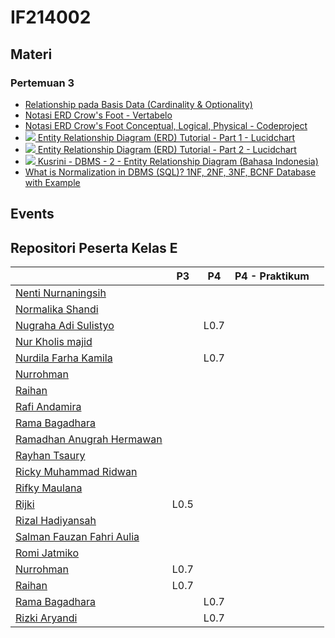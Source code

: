 # IF214002

## Materi

### Pertemuan 3
- [Relationship pada Basis Data (Cardinality & Optionality)](https://sqldatabasetutorials.com/sql-db/database-relationships/)
- [Notasi ERD Crow's Foot - Vertabelo](https://vertabelo.com/blog/crow-s-foot-notation/)
- [Notasi ERD Crow's Foot Conceptual, Logical, Physical - Codeproject](https://www.codeproject.com/Articles/878359/Data-Modelling-using-ERD-with-Crow-Foot-Notation)
- [![](https://img.youtube.com/vi/QpdhBUYk7Kk/2.jpg) Entity Relationship Diagram (ERD) Tutorial - Part 1 - Lucidchart](https://www.youtube.com/watch?v=QpdhBUYk7Kk)
- [![](https://img.youtube.com/vi/-CuY5ADwn24/3.jpg) Entity Relationship Diagram (ERD) Tutorial - Part 2 - Lucidchart](https://www.youtube.com/watch?v=-CuY5ADwn24)
- [![](https://img.youtube.com/vi/s9-H-adeA-I/3.jpg) Kusrini - DBMS - 2 - Entity Relationship Diagram (Bahasa Indonesia)](https://www.youtube.com/watch?v=s9-H-adeA-I)
- [What is Normalization in DBMS (SQL)? 1NF, 2NF, 3NF, BCNF Database with Example](https://www.guru99.com/database-normalization.html)


## Events

## Repositori Peserta Kelas E

|                                                                     |P3   |P4   |P4 - Praktikum     |   |
|---                                                                  |---  |---  |---                |---|
|[Nenti Nurnaningsih](https://github.com/nentinur/IF214002)           |     |     |                   |   |
|[Normalika Shandi](https://github.com/NormalikaShandi/IF214002-NEW)  |     |     |                   |   |
|[Nugraha Adi Sulistyo](https://github.com/nugrahaas/IF214002)        |     |L0.7 |                   |   |
|[Nur Kholis majid](https://github.com/Nurkholis070401/IF214002)      |     |     |                   |   |
|[Nurdila Farha Kamila](https://github.com/nurdilafarha/IF214002)     |     |L0.7 |                   |   |
|[Nurrohman](https://github.com/Nurrohman10/IF214002)                 |     |     |                   |   |
|[Raihan](https://github.com/Rhnnrsdq/IF214002)                       |     |     |                   |   |
|[Rafi Andamira](https://github.com/andamira16/IF214002)              |     |     |                   |   |
|[Rama Bagadhara](https://github.com/ramabhagadhara/IF214002)         |     |     |                   |   |
|[Ramadhan Anugrah Hermawan](https://github.com/ramadhananugrahhermawan/IF214002) | | |               |   |
|[Rayhan Tsaury](https://github.com/rayhanyeager/IF214002)            |     |     |                   |   |
|[Ricky Muhammad Ridwan](https://github.com/ricky03knowhere/IF214002) |     |     |                   |   |
|[Rifky Maulana](https://github.com/rifkymaulana6/IF214002)           |     |     |                   |   |
|[Rijki](https://github.com/rizky-iki/IF214002)                       |L0.5 |     |                   |   |
|[Rizal Hadiyansah](https://github.com/azliR/IF214002)                |     |     |                   |   |
|[Salman Fauzan Fahri Aulia](https://github.com/salmanfazz/IF214002)  |     |     |                   |   |
|[Romi Jatmiko](https://github.com/romijatmiko/IF214002)              |     |     |                   |   |
|[Nurrohman](https://github.com/Nurrohman10/IF214002)                 |L0.7 |     |                   |   |
|[Raihan](https://github.com/Rhnnrsdq/IF214002)                       |L0.7 |     |                   |   |
|[Rama Bagadhara](https://github.com/ramabhagadhara/IF214002)         |     |L0.7 |                   |   |
|[Rizki Aryandi](https://github.com/rizkiaryandi/IF214002)         |     |L0.7 |                   |   |

